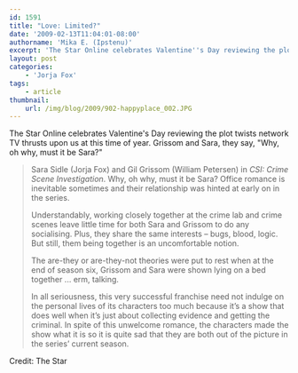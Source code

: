 ```yaml
---
id: 1591
title: "Love: Limited?"
date: '2009-02-13T11:04:01-08:00'
authorname: 'Mika E. (Ipstenu)'
excerpt: 'The Star Online celebrates Valentine''s Day reviewing the plot twists network TV thrusts upon us at this time of year.  Grissom and Sara, they say, "Why, oh why, must it be Sara?"  Read on to read more.'
layout: post
categories:
    - 'Jorja Fox'
tags:
    - article
thumbnail:
    url: /img/blog/2009/902-happyplace_002.JPG
---
```


The Star Online celebrates Valentine's Day reviewing the plot twists network TV thrusts upon us at this time of year.  Grissom and Sara, they say, "Why, oh why, must it be Sara?"

> Sara Sidle (Jorja Fox) and Gil Grissom (William Petersen) in _CSI: Crime Scene Investigation_. Why, oh why, must it be Sara? Office romance is inevitable sometimes and their relationship was hinted at early on in the series.
>
> Understandably, working closely together at the crime lab and crime scenes leave little time for both Sara and Grissom to do any socialising. Plus, they share the same interests – bugs, blood, logic. But still, them being together is an uncomfortable notion.
>
> The are-they or are-they-not theories were put to rest when at the end of season six, Grissom and Sara were shown lying on a bed together ... erm, talking.
>
> In all seriousness, this very successful franchise need not indulge on the personal lives of its characters too much because it’s a show that does well when it’s just about collecting evidence and getting the criminal. In spite of this unwelcome romance, the characters made the show what it is so it is quite sad that they are both out of the picture in the series’ current season.

Credit: The Star
